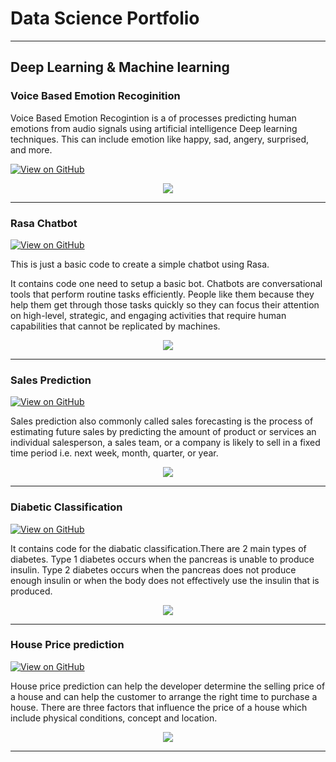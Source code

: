 # Data Science Portfolio
---
## Deep Learning & Machine learning

### Voice Based Emotion Recoginition

Voice Based Emotion Recogintion is a of processes predicting human emotions from audio signals using artificial intelligence Deep learning techniques. This can include emotion like happy, sad, angery, surprised, and more.

[![View on GitHub](https://img.shields.io/badge/GitHub-View_on_GitHub-blue?logo=GitHub)](https://github.com/manish1696/Voice-Based-Emotion-Recognition)

<center><img src="images/vber.jpg"/></center>

---
### Rasa Chatbot

[![View on GitHub](https://img.shields.io/badge/GitHub-View_on_GitHub-blue?logo=GitHub)](https://github.com/manish1696/Simple-Rasa-Chatbot)

This is just a basic code to create a simple chatbot using Rasa.

It contains code one need to setup a basic bot. Chatbots are conversational tools that perform routine tasks efficiently. People like them because they help them get through those tasks quickly so they can focus their attention on high-level, strategic, and engaging activities that require human capabilities that cannot be replicated by machines.

<center><img src="images/bot.jpg"/></center>

---
### Sales Prediction

[![View on GitHub](https://img.shields.io/badge/GitHub-View_on_GitHub-blue?logo=GitHub)](https://github.com/manish1696/Walmart-Sales-Prediction)

Sales prediction also commonly called sales forecasting is the process of estimating future sales by predicting the amount of product or services an individual salesperson, a sales team, or a company is likely to sell in a fixed time period i.e. next week, month, quarter, or year.

<center><img src="images/sales.png"/></center>

---
### Diabetic Classification

[![View on GitHub](https://img.shields.io/badge/GitHub-View_on_GitHub-blue?logo=GitHub)](https://github.com/manish1696/Diabetic-Classification)

It contains code for the diabatic classification.There are 2 main types of diabetes. Type 1 diabetes occurs when the pancreas is unable to produce insulin. Type 2 diabetes occurs when the pancreas does not produce enough insulin or when the body does not effectively use the insulin that is produced.

<center><img src="images/diabatic.png"/></center>

---
### House Price prediction

[![View on GitHub](https://img.shields.io/badge/GitHub-View_on_GitHub-blue?logo=GitHub)](https://github.com/manish1696/House-Price-prediction)

House price prediction can help the developer determine the selling price of a house and can help the customer to arrange the right time to purchase a house. There are three factors that influence the price of a house which include physical conditions, concept and location.

<center><img src="images/house.jpg"/></center>

---
